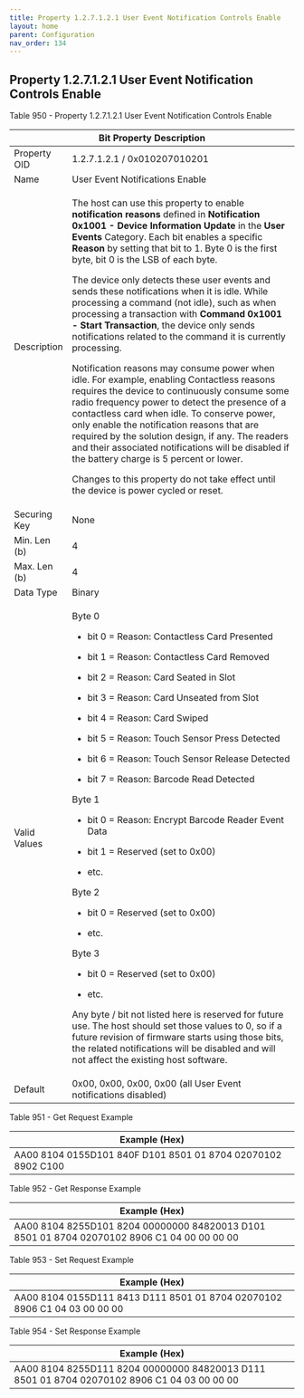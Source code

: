 ```yaml
---
title: Property 1.2.7.1.2.1 User Event Notification Controls Enable
layout: home
parent: Configuration
nav_order: 134
---
```


## Property 1.2.7.1.2.1 User Event Notification Controls Enable

Table 950 - Property 1.2.7.1.2.1 User Event Notification Controls Enable

<table>
<colgroup>
<col style="width: 14%" />
<col style="width: 85%" />
</colgroup>
<thead>
<tr>
<th colspan="2">Bit Property Description</th>
</tr>
</thead>
<tbody>
<tr>
<td>Property OID</td>
<td>1.2.7.1.2.1 / 0x010207010201</td>
</tr>
<tr>
<td>Name</td>
<td>User Event Notifications Enable</td>
</tr>
<tr>
<td>Description</td>
<td><p>The host can use this property to enable <strong>notification
reasons</strong> defined in <strong>Notification 0x1001 - Device
Information Update</strong> in the <strong>User Events</strong>
Category. Each bit enables a specific <strong>Reason</strong> by setting
that bit to 1. Byte 0 is the first byte, bit 0 is the LSB of each
byte.</p>
<p>The device only detects these user events and sends these
notifications when it is idle. While processing a command (not idle),
such as when processing a transaction with <strong>Command 0x1001 -
Start Transaction</strong>, the device only sends notifications related
to the command it is currently processing.</p>
<p>Notification reasons may consume power when idle. For example,
enabling Contactless reasons requires the device to continuously consume
some radio frequency power to detect the presence of a contactless card
when idle. To conserve power, only enable the notification reasons that
are required by the solution design, if any. The readers and their
associated notifications will be disabled if the battery charge is 5
percent or lower.</p>
<p>Changes to this property do not take effect until the device is power
cycled or reset.</p></td>
</tr>
<tr>
<td>Securing Key</td>
<td>None</td>
</tr>
<tr>
<td>Min. Len (b)</td>
<td>4</td>
</tr>
<tr>
<td>Max. Len (b)</td>
<td>4</td>
</tr>
<tr>
<td>Data Type</td>
<td>Binary</td>
</tr>
<tr>
<td>Valid Values</td>
<td><p>Byte 0</p>
<ul>
<li><p>bit 0 = Reason: Contactless Card Presented</p></li>
<li><p>bit 1 = Reason: Contactless Card Removed</p></li>
<li><p>bit 2 = Reason: Card Seated in Slot</p></li>
<li><p>bit 3 = Reason: Card Unseated from Slot</p></li>
<li><p>bit 4 = Reason: Card Swiped</p></li>
<li><p>bit 5 = Reason: Touch Sensor Press Detected</p></li>
<li><p>bit 6 = Reason: Touch Sensor Release Detected</p></li>
<li><p>bit 7 = Reason: Barcode Read Detected</p></li>
</ul>
<p>Byte 1</p>
<ul>
<li><p>bit 0 = Reason: Encrypt Barcode Reader Event Data</p></li>
</ul>
<ul>
<li><p>bit 1 = Reserved (set to 0x00)</p></li>
<li><p>etc.</p></li>
</ul>
<p>Byte 2</p>
<ul>
<li><p>bit 0 = Reserved (set to 0x00)</p></li>
<li><p>etc.</p></li>
</ul>
<p>Byte 3</p>
<ul>
<li><p>bit 0 = Reserved (set to 0x00)</p></li>
<li><p>etc.</p></li>
</ul>
<p>Any byte / bit not listed here is reserved for future use. The host
should set those values to 0, so if a future revision of firmware starts
using those bits, the related notifications will be disabled and will
not affect the existing host software.</p></td>
</tr>
<tr>
<td>Default</td>
<td>0x00, 0x00, 0x00, 0x00 (all User Event notifications disabled)</td>
</tr>
</tbody>
</table>

Table 951 - Get Request Example

| Example (Hex)                                                |
|--------------------------------------------------------------|
| AA00 8104 0155D101 840F D101 8501 01 8704 02070102 8902 C100 |

Table 952 - Get Response Example

| Example (Hex) |
|----|
| AA00 8104 8255D101 8204 00000000 84820013 D101 8501 01 8704 02070102 8906 C1 04 00 00 00 00 |

Table 953 - Set Request Example

| Example (Hex) |
|----|
| AA00 8104 0155D111 8413 D111 8501 01 8704 02070102 8906 C1 04 03 00 00 00 |

Table 954 - Set Response Example

| Example (Hex) |
|----|
| AA00 8104 8255D111 8204 00000000 84820013 D111 8501 01 8704 02070102 8906 C1 04 03 00 00 00 |

##